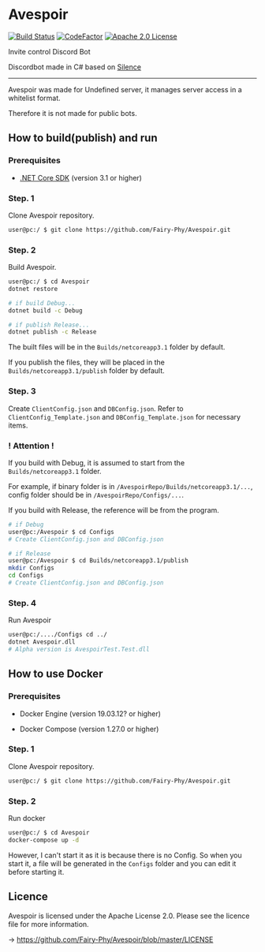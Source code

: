 # Avespoir

[![Build Status](https://travis-ci.com/Fairy-Phy/Avespoir.svg?branch=master)](https://travis-ci.com/Fairy-Phy/Avespoir)
[![CodeFactor](https://www.codefactor.io/repository/github/fairy-phy/avespoir/badge)](https://www.codefactor.io/repository/github/fairy-phy/avespoir)
[![Apache 2.0 License](https://img.shields.io/badge/License-Apache%202.0-red.svg)](https://github.com/Fairy-Phy/Avespoir/blob/master/LICENSE)

Invite control Discord Bot

Discordbot made in C# based on [Silence](https://github.com/Fairy-Phy/Silence)

***

Avespoir was made for Undefined server, it manages server access in a whitelist format.

Therefore it is not made for public bots.

## How to build(publish) and run

### **Prerequisites**

* [.NET Core SDK](https://dotnet.microsoft.com/download) (version 3.1 or higher)

### **Step. 1**

Clone Avespoir repository.

```sh
user@pc:/ $ git clone https://github.com/Fairy-Phy/Avespoir.git
```

### **Step. 2**

Build Avespoir.

```sh
user@pc:/ $ cd Avespoir
dotnet restore

# if build Debug...
dotnet build -c Debug

# if publish Release...
dotnet publish -c Release
```

The built files will be in the ``Builds/netcoreapp3.1`` folder by default.

If you publish the files, they will be placed in the ``Builds/netcoreapp3.1/publish`` folder by default.

### **Step. 3**

Create ``ClientConfig.json`` and ``DBConfig.json``. Refer to ``ClientConfig_Template.json`` and ``DBConfig_Template.json`` for necessary items.

### **! Attention !**

If you build with Debug, it is assumed to start from the ``Builds/netcoreapp3.1`` folder.

For example, if binary folder is in ``/AvespoirRepo/Builds/netcoreapp3.1/...``, config folder should be in ``/AvespoirRepo/Configs/...``.

If you build with Release, the reference will be from the program.

```sh
# if Debug
user@pc:/Avespoir $ cd Configs
# Create ClientConfig.json and DBConfig.json

# if Release
user@pc:/Avespoir $ cd Builds/netcoreapp3.1/publish
mkdir Configs
cd Configs
# Create ClientConfig.json and DBConfig.json
```

### **Step. 4**

Run Avespoir

```sh
user@pc:/..../Configs cd ../
dotnet Avespoir.dll
# Alpha version is AvespoirTest.Test.dll
```

## How to use Docker

### **Prerequisites**

* Docker Engine (version 19.03.12? or higher)

* Docker Compose (version 1.27.0 or higher)

### **Step. 1**

Clone Avespoir repository.

```sh
user@pc:/ $ git clone https://github.com/Fairy-Phy/Avespoir.git
```

### **Step. 2**

Run docker

```sh
user@pc:/ $ cd Avespoir
docker-compose up -d
```

However, I can't start it as it is because there is no Config. So when you start it, a file will be generated in the ``Configs`` folder and you can edit it before starting it.

## Licence
Avespoir is licensed under the Apache License 2.0. Please see the licence file for more information.

-> https://github.com/Fairy-Phy/Avespoir/blob/master/LICENSE